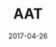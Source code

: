 ---
layout: site
title: "AAT"
date: 2017-04-26
categories: [community]
version: 4.2.3
major: 4
minor: 2
patch: 3
slug: aat
link: https://www.aat.org.uk/
submitter: lpolepeddi
permalink: /sites/:slug
---